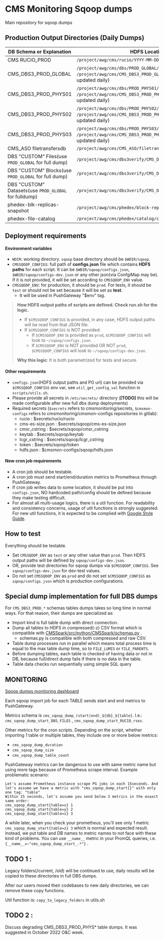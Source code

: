 # CMS Monitoring Sqoop dumps

Main repository for sqoop dumps

## Production Output Directories (Daily Dumps)

| **DB Schema or Explanation**                          | **HDFS Location**                                                                                                       |
|-------------------------------------------------------|-------------------------------------------------------------------------------------------------------------------------|
| CMS RUCIO_PROD                                        | `/project/awg/cms/rucio/YYYY-MM-DD`                                                                                     |
| CMS_DBS3_PROD_GLOBAL                                  | `/project/awg/cms/dbs/PROD_GLOBAL/YYYY-MM-DD` or `/project/awg/cms/CMS_DBS3_PROD_GLOBAL/current`(legacy, updated daily) |
| CMS_DBS3_PROD_PHYS01                                  | `/project/awg/cms/dbs/PROD_PHYS01/YYYY-MM-DD` or `/project/awg/cms/CMS_DBS3_PROD_PHYS01/current`(legacy, updated daily) |
| CMS_DBS3_PROD_PHYS02                                  | `/project/awg/cms/dbs/PROD_PHYS02/YYYY-MM-DD` or `/project/awg/cms/CMS_DBS3_PROD_PHYS02/current`(legacy, updated daily) |
| CMS_DBS3_PROD_PHYS03                                  | `/project/awg/cms/dbs/PROD_PHYS03/YYYY-MM-DD` or `/project/awg/cms/CMS_DBS3_PROD_PHYS03/current`(legacy, updated daily) |
| CMS_ASO filetransfersdb                               | `/project/awg/cms/CMS_ASO/filetransfersdb`                                                                              |
| DBS "CUSTOM" Files(use `PROD_GLOBAL` for full dump)   | `/project/awg/cms/dbs3verify/CMS_DBS3_PROD_GLOBAL/files`                                                                | 
| DBS "CUSTOM" Blocks(use `PROD_GLOBAL` for full dump)  | `/project/awg/cms/dbs3verify/CMS_DBS3_PROD_GLOBAL/blocks`                                                               |
| DBS "CUSTOM" Datasets(use `PROD_GLOBAL` for fulldump) | `/project/awg/cms/dbs3verify/CMS_DBS3_PROD_GLOBAL/datasets`                                                             |
| phedex-blk-replicas-snapshot                          | `/project/awg/cms/phedex/block-replicas-snapshots/csv`                                                                  |
| phedex-file-catalog                                    | `/project/awg/cms/phedex/catalog/csv`                                                                                   |

## Deployment requirements

#### Environment variables

- `WDIR`: working directory. `sqoop` base directory should be `$WDIR/sqoop`.
- `CMSSQOOP_CONFIGS`: full path of **configs.json** file which contains **HDFS paths** for each script. It can
  be `$WDIR/sqoop/configs.json`, `$WDIR/sqoop/configs-dev.json` or any other json(via ConfgiMap may be). If it is not
  provided, it will be set according to `CMSSQOOP_ENV` value.
- `CMSSQOOP_ENV`: for production, it should be `prod`. For tests, it should be `test` or should not be set because it
  will be set as **test**.
    - It will be used in PushGateway "$env" tag.

> **How HDFS output paths of scripts are defined. Check run.sh for the logic.**
>
> - If `$CMSSQOOP_CONFIGS` is provided, in any case, HDFS output paths will be read from that JSON file.
> - If `$CMSSQOOP_CONFIGS` is NOT provided:
>     - If `$CMSSQOOP_ENV` is provided as `prod`, `$CMSSQOOP_CONFIGS` will look to `~/sqoop/configs.json`.
>     - If `$CMSSQOOP_ENV` is NOT provided OR NOT `prod`, `$CMSSQOOP_CONFIGS` will look to `~/sqoop/configs-dev.json`.
> 
> **Why this logic**: It is both parametrized for tests and secure.

#### Other requirements

- `configs.json`(HDFS output paths and PG url) can be provided via `$CMSSQOOP_CONFIGS` env var,
  see `util_get_config_val` function
  in `scripts/utils.sh`.
- Please provide all secrets in `/etc/secrets/` directory (**[TODO]** this will be made configurable after new full dbs
  dump deployments)
- Required secrets (`$secrets` refers to cmsmonitoring/secrets, `$cmsmon-configs` refers to
  cmsmonitoring/cmsmon-configs repositories in gitlab):
    - rucio : $secrets/rucio/rucio
    - cms-es-size.json : $secrets/sqoop/cms-es-size.json
    - cmsr_cstring : $secrets/sqoop/cmsr_cstring
    - keytab : $secrets/sqoop/keytab
    - lcgr_cstring : $secrets/sqoop/lcgr_cstring
    - token : $secrets/sqoop/token
    - hdfs.json : $cmsmon-configs/sqoop/hdfs.json

#### New cron job requirements

- A cron job should be testable.
- A cron job must send start/end/duration metrics to Prometheus through PushGateway.
- If cron job writes data to some location, it should be put into `configs.json`, NO hardcoded path/config should be
  defined because they make testing difficult.
- For almost all multi-usage logics, there is a util function. For readability and consistency concerns, usage of util
  functions is strongly suggested. For new util functions, it is expected to be complied
  with [Google Style Guide](https://google.github.io/styleguide/shellguide.html).

## How to test

Everything should be testable.

- Set `CMSSQOOP_ENV` as `test` or any other value than `prod`. Then HDFS output paths will be defined
  by `sqoop/configs-dev.json`.
- OR, provide test directories for sqoop dumps via `$CMSSQOOP_CONFIGS`. See `sqoop/configs-dev.json` for dev-test
  values.
- Do not set `CMSSQOOP_ENV` as `prod` and do not set `$CMSSQOOP_CONFIGS` as `sqoop/configs.json` which is production
  configurations.

## Special dump implementation for full DBS dumps

For `CMS_DBS3_PROD_*` schemas tables dumps takes so long time in normal ways. For that reason, their dumps are
specialized as:

- Import kind is full table dump with direct connection.
- Dump all tables to HDFS in compressed(-z) CSV format which is compatible with
  [CMSSpark/src/python/CMSSpark/schemas.py](https://github.com/dmwm/CMSSpark/blob/master/src/python/CMSSpark/schemas.py)
  .
    - schemas.py is compatible with both compressed and raw CSV.
- Table dump processes run in parallel which means total process time is equal to the max table dump time, so
  to `FILE_LUMIS` or `FILE_PARENTS`.
- Before dumping tables, each table is checked of having data or not in DB, because full/direct dump fails if there is
  no data
  in the table.
- Table data checks run sequentially using simple SQL query

## MONITORING

[Sqoop dumps monitoring dashboard](https://monit-grafana.cern.ch/d/EF3MhXZ4z/sqoop-dumps-statistics?orgId=11)

Each sqoop import job for each TABLE sends start and end metrics to PushGateway.

Metrics schema is `cms_sqoop_dump_(start|end)_${db}_${table}`. I.e.: `cms_sqoop_dump_start_DBS_FILES`
, `cms_sqoop_dump_start_RUCIO_rses`.

Other metrics for the cron scripts. Depending on the script, whether importing 1 table or multiple tables, they include
one or more below metrics:

- `cms_sqoop_dump_duration`
- `cms_sqoop_dump_size`
- `cms_sqoop_dump_table_count`

PushGateway metrics can be dangerous to use with same metric name but using more tags because of Prometheus scrape
interval. Example problematic scenario:

```text
Let's assume Prometheus instance scrape PG jobs in each 15seconds. And let's assume we have a metric with "cms_sqoop_dump_start{}" with only one tag: "table"
Within 15 seconds, let's assume you send below 3 metrics in the exaxct same order:
cms_sqoop_dump_start{table=x} 1
cms_sqoop_dump_start{table=y} 2
cms_sqoop_dump_start{table=z} 3
```

A while later, when you check your prometheus, you'll see only 1 metric `cms_sqoop_dump_start{table=z} 3` which is
normal and expected result. Instead, we put table and DB names to metric names to not face with these kind of problems.
You can use `__name__` metric in your PromQL queries, i.e. `{__name__=~"cms_sqoop_dump_start_.*"}` .

## TODO 1 :

Legacy folders(/current, /old) will be continued to use, daily results will be copied to these directories in full DBS dumps.

After our users moved their codebases to new daily directories, we can remove these copy functions.

Util function is: `copy_to_legacy_folders` in utils.sh

## TODO 2 : 

Discuss degrading CMS_DBS3_PROD_PHYS* table dumps. It was suggested in October 2022 O&C week.
